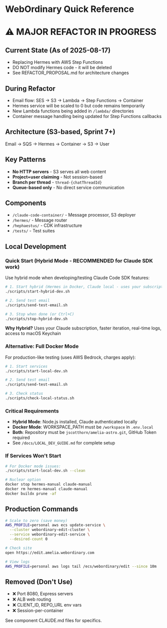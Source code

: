 # WebOrdinary Quick Reference

# ⚠️ MAJOR REFACTOR IN PROGRESS

## Current State (As of 2025-08-17)
- Replacing Hermes with AWS Step Functions
- DO NOT modify Hermes code - it will be deleted
- See REFACTOR_PROPOSAL.md for architecture changes

## During Refactor
- Email flow: SES → S3 → Lambda → Step Functions → Container
- Hermes service will be scaled to 0 but code remains temporarily
- New Lambda functions being added in `/lambda/` directories
- Container message handling being updated for Step Functions callbacks

## Architecture (S3-based, Sprint 7+)
Email → SQS → Hermes → Container → S3 → User

## Key Patterns
- **No HTTP servers** - S3 serves all web content
- **Project+user claiming** - Not session-based
- **Branch per thread** - `thread-{chatThreadId}`
- **Queue-based only** - No direct service communication

## Components
- `/claude-code-container/` - Message processor, S3 deployer
- `/hermes/` - Message router
- `/hephaestus/` - CDK infrastructure
- `/tests/` - Test suites

## Local Development

### Quick Start (Hybrid Mode - RECOMMENDED for Claude SDK work)
Use hybrid mode when developing/testing Claude Code SDK features:
```bash
# 1. Start hybrid (Hermes in Docker, Claude local - uses your subscription!)
./scripts/start-hybrid-dev.sh

# 2. Send test email
./scripts/send-test-email.sh

# 3. Stop when done (or Ctrl+C)
./scripts/stop-hybrid-dev.sh
```

**Why Hybrid?** Uses your Claude subscription, faster iteration, real-time logs, access to macOS Keychain

### Alternative: Full Docker Mode
For production-like testing (uses AWS Bedrock, charges apply):
```bash
# 1. Start services
./scripts/start-local-dev.sh

# 2. Send test email
./scripts/send-test-email.sh

# 3. Check status
./scripts/check-local-status.sh
```

### Critical Requirements
- **Hybrid Mode**: Node.js installed, Claude authenticated locally
- **Docker Mode**: WORKSPACE_PATH must be `/workspace` in `.env.local`
- **Both**: Repository must be `jscotthorn/amelia-astro.git`, GitHub Token required
- See `/docs/LOCAL_DEV_GUIDE.md` for complete setup

### If Services Won't Start
```bash
# For Docker mode issues:
./scripts/start-local-dev.sh --clean

# Nuclear option
docker stop hermes-manual claude-manual
docker rm hermes-manual claude-manual
docker buildx prune -af
```

## Production Commands
```bash
# Scale to zero (save money)
AWS_PROFILE=personal aws ecs update-service \
  --cluster webordinary-edit-cluster \
  --service webordinary-edit-service \
  --desired-count 0

# Check site
open https://edit.amelia.webordinary.com

# View logs
AWS_PROFILE=personal aws logs tail /ecs/webordinary/edit --since 10m
```

## Removed (Don't Use)
- ❌ Port 8080, Express servers
- ❌ ALB web routing
- ❌ CLIENT_ID, REPO_URL env vars
- ❌ Session-per-container

See component CLAUDE.md files for specifics.